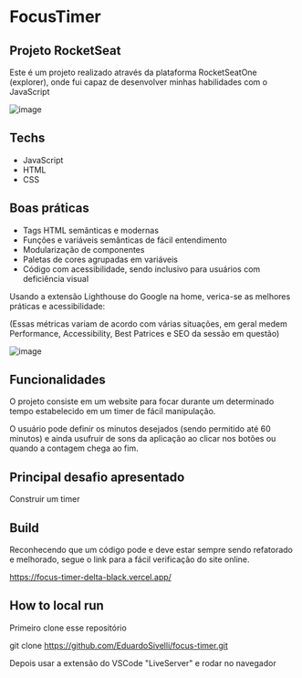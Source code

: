 
# FocusTimer

## Projeto RocketSeat

Este é um projeto realizado através da plataforma RocketSeatOne (explorer), onde fui capaz de desenvolver minhas habilidades com o JavaScript 

![image](https://i.imgur.com/t00zpmx.png)

## Techs

- JavaScript
- HTML
- CSS

## Boas práticas

- Tags HTML semânticas e modernas
- Funções e variáveis semânticas de fácil entendimento
- Modularização de componentes
- Paletas de cores agrupadas em variáveis
- Código com acessibilidade, sendo inclusivo para usuários com deficiência visual

Usando a extensão Lighthouse do Google na home, verica-se as melhores práticas e acessibilidade:

(Essas métricas variam de acordo com várias situações, em geral medem Performance, Accessibility, Best Patrices e SEO da sessão em questão)

![image](https://i.imgur.com/8QZb8Cu.png)

## Funcionalidades

O projeto consiste em um website para focar durante um determinado tempo estabelecido em um timer de fácil manipulação.

O usuário pode definir os minutos desejados (sendo permitido até 60 minutos) e ainda usufruir de sons da aplicação ao clicar nos botões ou quando a contagem chega ao fim.

## Principal desafio apresentado

Construir um timer

## Build

Reconhecendo que um código pode e deve estar sempre sendo refatorado e melhorado, segue o link para a fácil verificação do site online.

https://focus-timer-delta-black.vercel.app/

## How to local run

Primeiro clone esse repositório

git clone https://github.com/EduardoSivelli/focus-timer.git

Depois usar a extensão do VSCode "LiveServer" e rodar no navegador
